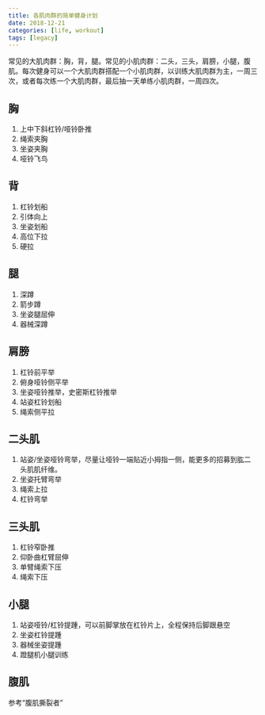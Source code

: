 ```yaml
---
title: 各肌肉群的简单健身计划
date: 2018-12-21
categories: [life, workout]
tags: [legacy]
---
```


常见的大肌肉群：胸，背，腿。常见的小肌肉群：二头，三头，肩膀，小腿，腹肌。每次健身可以一个大肌肉群搭配一个小肌肉群，以训练大肌肉群为主，一周三次，或者每次练一个大肌肉群，最后抽一天单练小肌肉群，一周四次。

## 胸

1. 上中下斜杠铃/哑铃卧推
2. 绳索夹胸
3. 坐姿夹胸
4. 哑铃飞鸟

## 背

1. 杠铃划船
2. 引体向上
3. 坐姿划船
4. 高位下拉
5. 硬拉

## 腿

1. 深蹲
2. 箭步蹲
3. 坐姿腿屈伸
4. 器械深蹲

## 肩膀

1. 杠铃前平举
2. 俯身哑铃侧平举
3. 坐姿哑铃推举，史密斯杠铃推举
4. 站姿杠铃划船
5. 绳索侧平拉

## 二头肌

1. 站姿/坐姿哑铃弯举，尽量让哑铃一端贴近小拇指一侧，能更多的招募到肱二头肌肌纤维。
2. 坐姿托臂弯举
3. 绳索上拉
4. 杠铃弯举

## 三头肌

1. 杠铃窄卧推
2. 仰卧曲杠臂屈伸
3. 单臂绳索下压
4. 绳索下压

## 小腿

1. 站姿哑铃/杠铃提踵，可以前脚掌放在杠铃片上，全程保持后脚跟悬空
2. 坐姿杠铃提踵
3. 器械坐姿提踵
4. 蹬腿机小腿训练

## 腹肌

参考“腹肌撕裂者”

